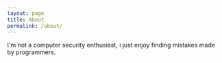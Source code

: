 ```yaml
---
layout: page
title: About
permalink: /about/
---
```


I'm not a computer security enthusiast, i just enjoy finding mistakes made by programmers.



[jekyll-organization]: https://github.com/jekyll
